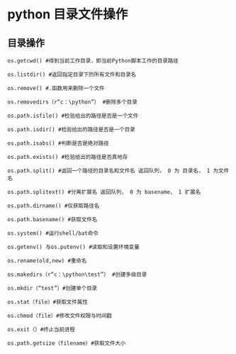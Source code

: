 ```

```

# python 目录文件操作

## 目录操作

```
os.getcwd() #得到当前工作目录，即当前Python脚本工作的目录路径
```

```
os.listdir() #返回指定目录下的所有文件和目录名
```

```
os.remove() #.函数用来删除一个文件
```

```
os.removedirs（r“c：\python”） #删除多个目录
```

```
os.path.isfile() #检验给出的路径是否是一个文件
```

```
os.path.isdir() #检验给出的路径是否是一个目录
```

```
os.path.isabs() #判断是否是绝对路径
```

```
os.path.exists() #检验给出的路径是否真地存
```

```
os.path.split() #返回一个路径的目录名和文件名 返回队列， 0 为 目录名， 1 为文件名
```

```
os.path.splitext() #分离扩展名 返回队列， 0 为 basename， 1 扩展名
```

```
os.path.dirname() #仅获取路径名
```

```
os.path.basename() #获取文件名
```

```
os.system() #运行shell/bat命令
```

```
os.getenv() 与os.putenv() #读取和设置环境变量
```

```
os.rename(old,new) #重命名
```

```
os.makedirs（r“c：\python\test”） #创建多级目录
```

```
os.mkdir（“test”）#创建单个目录
```

```
os.stat（file）#获取文件属性
```

```
os.chmod（file）#修改文件权限与时间戳
```

```
os.exit（）#终止当前进程
```

```
os.path.getsize（filename）#获取文件大小
```

